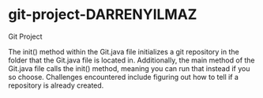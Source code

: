 # git-project-DARRENYILMAZ
Git Project


The init() method within the Git.java file initializes a git repository in the folder that the Git.java file is located in. Additionally, the main method of the Git.java file calls the init() method, meaning you can run that instead if you so choose. Challenges encountered include figuring out how to tell if a repository is already created.
